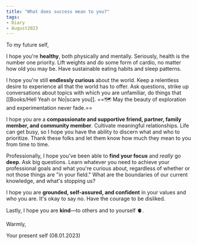 ```yaml
---
title: "What does success mean to you?"
tags:
- Diary
- August2023
---
```

To my future self, 

I hope you're **healthy**, both physically and mentally. Seriously, health is the number one priority. Lift weights and do some form of cardio, no matter how old you may be. Have sustainable eating habits and sleep patterns.

I hope you're still **endlessly curious** about the world. Keep a relentless desire to experience all that the world has to offer. Ask questions, strike up conversations about topics with which you are unfamiliar, do things that [[Books/Hell Yeah or No|scare you]]. ==🗺️ May the beauty of exploration and experimentation never fade.==

I hope you are a **compassionate and supportive friend, partner, family member, and community member**. Cultivate meaningful relationships. Life can get busy, so I hope you have the ability to discern what and who to prioritize. Thank these folks and let them know how much they mean to you from time to time. 

Professionally, I hope you've been able to **find your focus** and *really* go **deep**. Ask big questions. Learn whatever you need to achieve your professional goals and what you're curious about, regardless of whether or not those things are "in your field." What are the boundaries of our current knowledge, and what's stopping us? 

I hope you are **grounded, self-assured, and confident** in your values and who you are. It's okay to say no. Have the courage to be disliked. 

Lastly, I hope you are **kind**—to others and to yourself 🫀.

Warmly, 

Your present self (08.01.2023)





